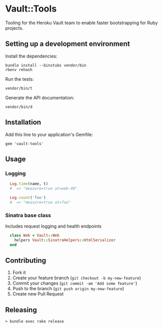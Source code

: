 # Vault::Tools

Tooling for the Heroku Vault team to enable faster bootstrapping for
Ruby projects.

## Setting up a development environment

Install the dependencies:

    bundle install --binstubs vendor/bin
    rbenv rehash

Run the tests:

    vendor/bin/t

Generate the API documentation:

    vendor/bin/d


## Installation

Add this line to your application's Gemfile:

    gem 'vault-tools'


## Usage

### Logging

```ruby
  Log.time(name, t)
  #  => "measure=true at=web-40"

  Log.count('foo')
  #  => "measure=true at=foo"
```

### Sinatra base class

Includes request logging and health endpoints

```ruby
  class Web < Vault::Web
    helpers Vault::SinatraHelpers::HtmlSerializer
  end
```

## Contributing

1. Fork it
2. Create your feature branch (`git checkout -b my-new-feature`)
3. Commit your changes (`git commit -am 'Add some feature'`)
4. Push to the branch (`git push origin my-new-feature`)
5. Create new Pull Request

## Releasing

    > bundle exec rake release
